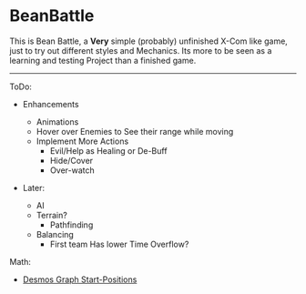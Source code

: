 # BeanBattle
 
This is Bean Battle, a **Very** simple (probably) unfinished X-Com like game, just to try out different styles and Mechanics. 
Its more to be seen as a learning and testing Project than a finished game.


---

ToDo:
- Enhancements
  - Animations
  - Hover over Enemies to See their range while moving
  - Implement More Actions
    - Evil/Help as Healing or De-Buff
    - Hide/Cover
    - Over-watch

- Later:
  - AI
  - Terrain? 
    - Pathfinding
  - Balancing
    - First team Has lower Time Overflow?

Math:
- [Desmos Graph Start-Positions](https://www.desmos.com/calculator/lqxf4nhqil)
